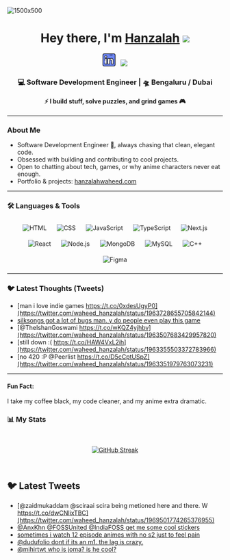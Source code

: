 ![1500x500](https://github.com/user-attachments/assets/cd805b9b-1002-4c8c-851c-3026ac91b0c5)

<div align="center">
   <h1>Hey there, I'm <a href="https://github.com/hanzalahwaheed/">Hanzalah</a> <img src="https://media.giphy.com/media/hvRJCLFzcasrR4ia7z/giphy.gif" width="30px"></h1>
</div>

<p align="center">
   <a href="https://www.linkedin.com/in/hanzalah-waheed-b16456231/"><img height="30" src="https://raw.githubusercontent.com/8bithemant/8bithemant/master/linkedin.png?raw=true"></a>&nbsp;&nbsp;
   <a href="https://twitter.com/waheed_hanzalah"><img height="30" src="https://img.freepik.com/free-vector/new-2023-twitter-x-logo-black-background_1017-45423.jpg"></a>
</p>

<div align="center">
   <h3>💻 Software Development Engineer | 🛸 Bengaluru / Dubai</h3>
   <h4>⚡ I build stuff, solve puzzles, and grind games 🎮</h4>
</div>

---

### About Me

- Software Development Engineer 🚀, always chasing that clean, elegant code.
- Obsessed with building and contributing to cool projects.
- Open to chatting about tech, games, or why anime characters never eat enough.
- Portfolio & projects: [hanzalahwaheed.com](https://hanzalahwaheed.com)

---

### 🛠️ Languages & Tools

<p align="center">
  <img src="https://img.icons8.com/color/96/000000/html-5.png" alt="HTML" style="margin:10px;">
  <img src="https://img.icons8.com/color/96/000000/css3.png" alt="CSS" style="margin:10px;">
  <img src="https://img.icons8.com/color/96/000000/javascript.png" alt="JavaScript" style="margin:10px;">
  <img src="https://img.icons8.com/color/96/000000/typescript.png" alt="TypeScript" style="margin:10px;">
  <img src="https://img.icons8.com/color/96/000000/nextjs.png" alt="Next.js" style="margin:10px;">
  <img src="https://img.icons8.com/officel/96/000000/react.png" alt="React" style="margin:10px;">
  <img src="https://img.icons8.com/fluency/96/000000/node-js.png" alt="Node.js" style="margin:10px;">
  <img src="https://img.icons8.com/color/96/000000/mongodb.png" alt="MongoDB" style="margin:10px;">
  <img src="https://img.icons8.com/color/96/000000/my-sql.png" alt="MySQL" style="margin:10px;">
  <img src="https://img.icons8.com/color/96/000000/c-plus-plus-logo.png" alt="C++" style="margin:10px;">
  <img src="https://img.icons8.com/fluency/96/000000/figma.png" alt="Figma" style="margin:10px;">
</p>

---

### 🐦 Latest Thoughts (Tweets)

* [man i love indie games https://t.co/0xdesUgyP0](https://twitter.com/waheed_hanzalah/status/1963728655705842144)
* [silksongs got a lot of bugs man. y do people even play this game](https://twitter.com/waheed_hanzalah/status/1963707389682843729)
* [@TheIshanGoswami https://t.co/wKQZ4yjhbv](https://twitter.com/waheed_hanzalah/status/1963507683429957820)
* [still down :( https://t.co/HAW4VxL2ih](https://twitter.com/waheed_hanzalah/status/1963355503372783966)
* [no 420 :P @Peerlist https://t.co/D5cCptUSpZ](https://twitter.com/waheed_hanzalah/status/1963351979763073231)

---

#### Fun Fact:
I take my coffee black, my code cleaner, and my anime extra dramatic.


### 📊 My Stats

<br><div align="center">

[![GitHub Streak](https://github-readme-streak-stats-dun-ten.vercel.app?user=hanzalahwaheed&theme=radical&hide_border=true)](https://git.io/streak-stats)

</div>
<br>

## 🐦 Latest Tweets

<!-- latest-tweets-start -->

* [@zaidmukaddam @sciraai scira being metioned here and there. W https://t.co/dwCNIixTBC](https://twitter.com/waheed_hanzalah/status/1969501774265376955)
* [@AnxKhn @FOSSUnited @IndiaFOSS get me some cool stickers](https://twitter.com/waheed_hanzalah/status/1969313651833114875)
* [sometimes i watch 12 episode animes with no s2 just to feel pain](https://twitter.com/waheed_hanzalah/status/1969132811664638420)
* [@dudufolio dont if its an m1. the lag is crazy.](https://twitter.com/waheed_hanzalah/status/1969115257965584783)
* [@mihirtwt who is joma? is he cool?](https://twitter.com/waheed_hanzalah/status/1969109022541332799)

